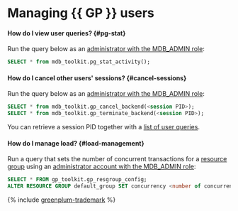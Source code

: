 # Managing {{ GP }} users

#### How do I view user queries? {#pg-stat}

Run the query below as an [administrator with the MDB_ADMIN role](../concepts/cluster-users.md):

```sql
SELECT * from mdb_toolkit.pg_stat_activity();
```

#### How do I cancel other users' sessions? {#cancel-sessions}

Run the query below as an [administrator with the MDB_ADMIN role](../concepts/cluster-users.md):

```sql
SELECT * from mdb_toolkit.gp_cancel_backend(<session PID>);
SELECT * from mdb_toolkit.gp_terminate_backend(<session PID>);
```

You can retrieve a session PID together with a [list of user queries](#pg-stat).

#### How do I manage load? {#load-management}

Run a query that sets the number of concurrent transactions for a [resource group](../concepts/resource-groups.md) using an [administrator account with the MDB_ADMIN role](../concepts/cluster-users.md):

```sql
SELECT * FROM gp_toolkit.gp_resgroup_config;
ALTER RESOURCE GROUP default_group SET concurrency <number of concurrent transactions>;
```

{% include [greenplum-trademark](../../_includes/mdb/mgp/trademark.md) %}
